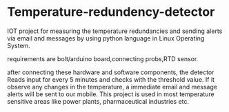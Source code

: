 # Temperature-redundency-detector
IOT project for measuring the temperature redundancies and sending alerts via email and messages by using python language in Linux Operating System.

requirements are bolt/arduino board,connecting probs,RTD sensor.

after connecting these hardware and software components, the detector Reads input for every 5 minutes and checks with the threshold value. If it observe any changes in the temperature, a immediate email and message alerts will be sent to our mobile.
This project is used in most temperature sensitive areas like power plants, pharmaceutical industries etc.
